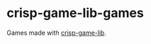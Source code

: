 # crisp-game-lib-games

Games made with [crisp-game-lib](https://github.com/abagames/crisp-game-lib).
